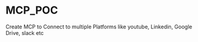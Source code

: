 # MCP_POC
Create MCP to Connect to multiple Platforms like youtube, Linkedin, Google Drive, slack etc
